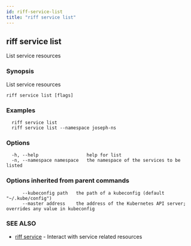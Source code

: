```yaml
---
id: riff-service-list
title: "riff service list"
---
```

## riff service list

List service resources

### Synopsis

List service resources

```
riff service list [flags]
```

### Examples

```
  riff service list
  riff service list --namespace joseph-ns
```

### Options

```
  -h, --help                  help for list
  -n, --namespace namespace   the namespace of the services to be listed
```

### Options inherited from parent commands

```
      --kubeconfig path   the path of a kubeconfig (default "~/.kube/config")
      --master address    the address of the Kubernetes API server; overrides any value in kubeconfig
```

### SEE ALSO

* [riff service](riff_service.md)	 - Interact with service related resources


